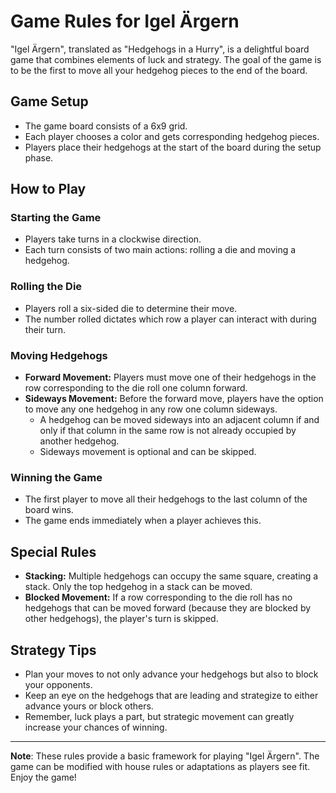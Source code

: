 # Game Rules for Igel Ärgern

"Igel Ärgern", translated as "Hedgehogs in a Hurry", is a delightful board game that combines elements of luck and strategy. The goal of the game is to be the first to move all your hedgehog pieces to the end of the board.

## Game Setup

- The game board consists of a 6x9 grid.
- Each player chooses a color and gets corresponding hedgehog pieces.
- Players place their hedgehogs at the start of the board during the setup phase.

## How to Play

### Starting the Game

- Players take turns in a clockwise direction.
- Each turn consists of two main actions: rolling a die and moving a hedgehog.

### Rolling the Die

- Players roll a six-sided die to determine their move.
- The number rolled dictates which row a player can interact with during their turn.

### Moving Hedgehogs

- **Forward Movement:** Players must move one of their hedgehogs in the row corresponding to the die roll one column forward.
- **Sideways Movement:** Before the forward move, players have the option to move any one hedgehog in any row one column sideways.
  - A hedgehog can be moved sideways into an adjacent column if and only if that column in the same row is not already occupied by another hedgehog.
  - Sideways movement is optional and can be skipped.

### Winning the Game

- The first player to move all their hedgehogs to the last column of the board wins.
- The game ends immediately when a player achieves this.

## Special Rules

- **Stacking:** Multiple hedgehogs can occupy the same square, creating a stack. Only the top hedgehog in a stack can be moved.
- **Blocked Movement:** If a row corresponding to the die roll has no hedgehogs that can be moved forward (because they are blocked by other hedgehogs), the player's turn is skipped.

## Strategy Tips

- Plan your moves to not only advance your hedgehogs but also to block your opponents.
- Keep an eye on the hedgehogs that are leading and strategize to either advance yours or block others.
- Remember, luck plays a part, but strategic movement can greatly increase your chances of winning.

---

**Note**: These rules provide a basic framework for playing "Igel Ärgern". The game can be modified with house rules or adaptations as players see fit. Enjoy the game!
